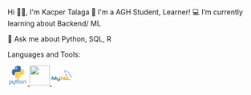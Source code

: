 Hi 👋🏻, I'm Kacper Talaga
💼 I'm a AGH Student, Learner!
💻 I’m currently learning about Backend/ ML

💬 Ask me about Python, SQL, R

Languages and Tools:
<p align="left">
  <a href="https://www.python.org/">
    <code><img src="https://raw.githubusercontent.com/devicons/devicon/master/icons/python/python-original-wordmark.svg" width="40" height="40"></code>
  </a>
  <a href="https://www.r-project.org/">
    <code><img src="https://www.r-project.org/Rlogo.png" width="40" height="40"></code>
  </a>
  <a href="https://pl.wikipedia.org/wiki/SQL">
    <code><img src="https://raw.githubusercontent.com/devicons/devicon/master/icons/mysql/mysql-original-wordmark.svg" width="40" height="40"></code>
  </a>
</p>
